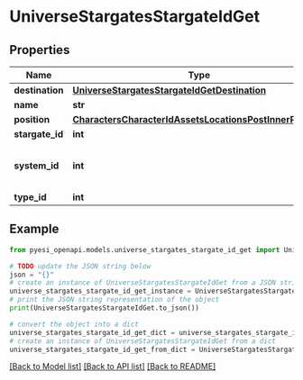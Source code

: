 # UniverseStargatesStargateIdGet


## Properties

Name | Type | Description | Notes
------------ | ------------- | ------------- | -------------
**destination** | [**UniverseStargatesStargateIdGetDestination**](UniverseStargatesStargateIdGetDestination.md) |  | 
**name** | **str** |  | 
**position** | [**CharactersCharacterIdAssetsLocationsPostInnerPosition**](CharactersCharacterIdAssetsLocationsPostInnerPosition.md) |  | 
**stargate_id** | **int** |  | 
**system_id** | **int** | The solar system this stargate is in | 
**type_id** | **int** |  | 

## Example

```python
from pyesi_openapi.models.universe_stargates_stargate_id_get import UniverseStargatesStargateIdGet

# TODO update the JSON string below
json = "{}"
# create an instance of UniverseStargatesStargateIdGet from a JSON string
universe_stargates_stargate_id_get_instance = UniverseStargatesStargateIdGet.from_json(json)
# print the JSON string representation of the object
print(UniverseStargatesStargateIdGet.to_json())

# convert the object into a dict
universe_stargates_stargate_id_get_dict = universe_stargates_stargate_id_get_instance.to_dict()
# create an instance of UniverseStargatesStargateIdGet from a dict
universe_stargates_stargate_id_get_from_dict = UniverseStargatesStargateIdGet.from_dict(universe_stargates_stargate_id_get_dict)
```
[[Back to Model list]](../README.md#documentation-for-models) [[Back to API list]](../README.md#documentation-for-api-endpoints) [[Back to README]](../README.md)


